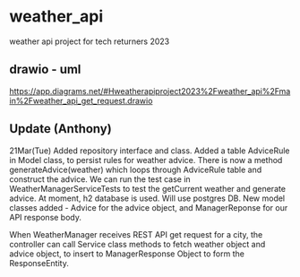 # weather_api
weather api project for tech returners 2023
## drawio - uml
https://app.diagrams.net/#Hweatherapiproject2023%2Fweather_api%2Fmain%2Fweather_api_get_request.drawio

## Update (Anthony)
21Mar(Tue)
Added repository interface and class. Added a table AdviceRule in Model class, to persist rules for weather advice.
There is now a method generateAdvice(weather) which loops through AdviceRule table and construct the advice.
We can run the test case in WeatherManagerServiceTests to test the getCurrent weather and generate advice. At moment, h2 database is used. Will use postgres DB.
New model classes added - Advice for the advice object, and ManagerReponse for our API response body.

When WeatherManager receives REST API get request for a city, the controller can call Service class methods to fetch weather object and advice object, to insert to ManagerResponse Object to form the ResponseEntity.
